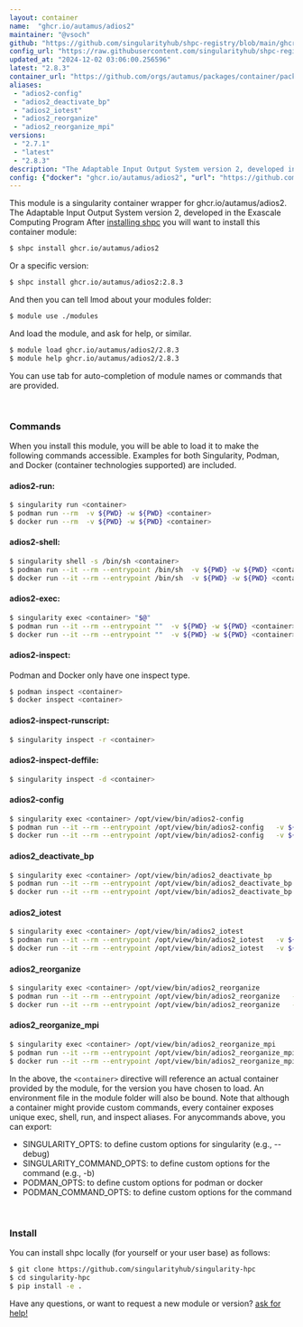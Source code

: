 ```yaml
---
layout: container
name:  "ghcr.io/autamus/adios2"
maintainer: "@vsoch"
github: "https://github.com/singularityhub/shpc-registry/blob/main/ghcr.io/autamus/adios2/container.yaml"
config_url: "https://raw.githubusercontent.com/singularityhub/shpc-registry/main/ghcr.io/autamus/adios2/container.yaml"
updated_at: "2024-12-02 03:06:00.256596"
latest: "2.8.3"
container_url: "https://github.com/orgs/autamus/packages/container/package/adios2"
aliases:
 - "adios2-config"
 - "adios2_deactivate_bp"
 - "adios2_iotest"
 - "adios2_reorganize"
 - "adios2_reorganize_mpi"
versions:
 - "2.7.1"
 - "latest"
 - "2.8.3"
description: "The Adaptable Input Output System version 2, developed in the Exascale Computing Program"
config: {"docker": "ghcr.io/autamus/adios2", "url": "https://github.com/orgs/autamus/packages/container/package/adios2", "maintainer": "@vsoch", "description": "The Adaptable Input Output System version 2, developed in the Exascale Computing Program", "latest": {"2.8.3": "sha256:9e80c7aeed6091aba262a761376a2504699f3b3cd404f524db4c527d4c102c72"}, "tags": {"2.7.1": "sha256:ad475f144747104b57674f84e72efa877e904645ce5edeb9d43a06e058764c72", "latest": "sha256:9e80c7aeed6091aba262a761376a2504699f3b3cd404f524db4c527d4c102c72", "2.8.3": "sha256:9e80c7aeed6091aba262a761376a2504699f3b3cd404f524db4c527d4c102c72"}, "aliases": {"adios2-config": "/opt/view/bin/adios2-config", "adios2_deactivate_bp": "/opt/view/bin/adios2_deactivate_bp", "adios2_iotest": "/opt/view/bin/adios2_iotest", "adios2_reorganize": "/opt/view/bin/adios2_reorganize", "adios2_reorganize_mpi": "/opt/view/bin/adios2_reorganize_mpi"}}
---
```


This module is a singularity container wrapper for ghcr.io/autamus/adios2.
The Adaptable Input Output System version 2, developed in the Exascale Computing Program
After [installing shpc](#install) you will want to install this container module:


```bash
$ shpc install ghcr.io/autamus/adios2
```

Or a specific version:

```bash
$ shpc install ghcr.io/autamus/adios2:2.8.3
```

And then you can tell lmod about your modules folder:

```bash
$ module use ./modules
```

And load the module, and ask for help, or similar.

```bash
$ module load ghcr.io/autamus/adios2/2.8.3
$ module help ghcr.io/autamus/adios2/2.8.3
```

You can use tab for auto-completion of module names or commands that are provided.

<br>

### Commands

When you install this module, you will be able to load it to make the following commands accessible.
Examples for both Singularity, Podman, and Docker (container technologies supported) are included.

#### adios2-run:

```bash
$ singularity run <container>
$ podman run --rm  -v ${PWD} -w ${PWD} <container>
$ docker run --rm  -v ${PWD} -w ${PWD} <container>
```

#### adios2-shell:

```bash
$ singularity shell -s /bin/sh <container>
$ podman run --it --rm --entrypoint /bin/sh  -v ${PWD} -w ${PWD} <container>
$ docker run --it --rm --entrypoint /bin/sh  -v ${PWD} -w ${PWD} <container>
```

#### adios2-exec:

```bash
$ singularity exec <container> "$@"
$ podman run --it --rm --entrypoint ""  -v ${PWD} -w ${PWD} <container> "$@"
$ docker run --it --rm --entrypoint ""  -v ${PWD} -w ${PWD} <container> "$@"
```

#### adios2-inspect:

Podman and Docker only have one inspect type.

```bash
$ podman inspect <container>
$ docker inspect <container>
```

#### adios2-inspect-runscript:

```bash
$ singularity inspect -r <container>
```

#### adios2-inspect-deffile:

```bash
$ singularity inspect -d <container>
```


#### adios2-config

```bash
$ singularity exec <container> /opt/view/bin/adios2-config
$ podman run --it --rm --entrypoint /opt/view/bin/adios2-config   -v ${PWD} -w ${PWD} <container> -c " $@"
$ docker run --it --rm --entrypoint /opt/view/bin/adios2-config   -v ${PWD} -w ${PWD} <container> -c " $@"
```


#### adios2_deactivate_bp

```bash
$ singularity exec <container> /opt/view/bin/adios2_deactivate_bp
$ podman run --it --rm --entrypoint /opt/view/bin/adios2_deactivate_bp   -v ${PWD} -w ${PWD} <container> -c " $@"
$ docker run --it --rm --entrypoint /opt/view/bin/adios2_deactivate_bp   -v ${PWD} -w ${PWD} <container> -c " $@"
```


#### adios2_iotest

```bash
$ singularity exec <container> /opt/view/bin/adios2_iotest
$ podman run --it --rm --entrypoint /opt/view/bin/adios2_iotest   -v ${PWD} -w ${PWD} <container> -c " $@"
$ docker run --it --rm --entrypoint /opt/view/bin/adios2_iotest   -v ${PWD} -w ${PWD} <container> -c " $@"
```


#### adios2_reorganize

```bash
$ singularity exec <container> /opt/view/bin/adios2_reorganize
$ podman run --it --rm --entrypoint /opt/view/bin/adios2_reorganize   -v ${PWD} -w ${PWD} <container> -c " $@"
$ docker run --it --rm --entrypoint /opt/view/bin/adios2_reorganize   -v ${PWD} -w ${PWD} <container> -c " $@"
```


#### adios2_reorganize_mpi

```bash
$ singularity exec <container> /opt/view/bin/adios2_reorganize_mpi
$ podman run --it --rm --entrypoint /opt/view/bin/adios2_reorganize_mpi   -v ${PWD} -w ${PWD} <container> -c " $@"
$ docker run --it --rm --entrypoint /opt/view/bin/adios2_reorganize_mpi   -v ${PWD} -w ${PWD} <container> -c " $@"
```



In the above, the `<container>` directive will reference an actual container provided
by the module, for the version you have chosen to load. An environment file in the
module folder will also be bound. Note that although a container
might provide custom commands, every container exposes unique exec, shell, run, and
inspect aliases. For anycommands above, you can export:

 - SINGULARITY_OPTS: to define custom options for singularity (e.g., --debug)
 - SINGULARITY_COMMAND_OPTS: to define custom options for the command (e.g., -b)
 - PODMAN_OPTS: to define custom options for podman or docker
 - PODMAN_COMMAND_OPTS: to define custom options for the command

<br>

### Install

You can install shpc locally (for yourself or your user base) as follows:

```bash
$ git clone https://github.com/singularityhub/singularity-hpc
$ cd singularity-hpc
$ pip install -e .
```

Have any questions, or want to request a new module or version? [ask for help!](https://github.com/singularityhub/singularity-hpc/issues)